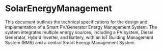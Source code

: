 # SolarEnergyManagement

This document outlines the technical specifications for the design and implementation of a Smart PV/Generator Energy Management System. The system integrates multiple energy sources, including a PV system, Diesel Generator, Hybrid Inverter, and Battery, with an IoT Building Management System (BMS) and a central Smart Energy Management System.
